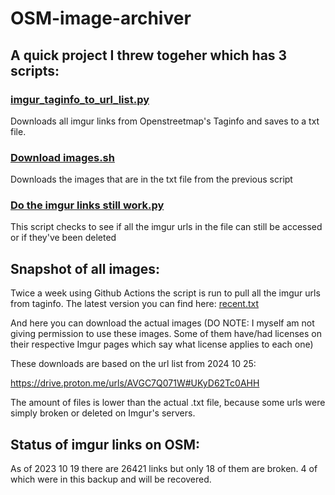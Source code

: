 # OSM-image-archiver
## A quick project I threw togeher which has 3 scripts:

### [imgur_taginfo_to_url_list.py](imgur_taginfo_to_url_list.py)

Downloads all imgur links from Openstreetmap's Taginfo and saves to a txt file.
  
### [Download images.sh](Download%20images.sh)
Downloads the images that are in the txt file from the previous script

### [Do the imgur links still work.py](Do%20the%20imgur%20links%20still%20work.py)
This script checks to see if all the imgur urls in the file can still be accessed or if they've been deleted

## Snapshot of all images:

Twice a week using Github Actions the script is run to pull all the imgur urls from taginfo.
The latest version you can find here: [recent.txt](URL%20lists/recent.txt)

And here you can download the actual images (DO NOTE: I myself am not giving permission to use these images. Some of them have/had licenses on their respective Imgur pages which say what license applies to each one)

These downloads are based on the url list from 2024 10 25:

https://drive.proton.me/urls/AVGC7Q071W#UKyD62Tc0AHH

The amount of files is lower than the actual .txt file, because some urls were simply broken or deleted on Imgur's servers.
## Status of imgur links on OSM:
As of 2023 10 19 there are 26421 links but only 18 of them are broken. 4 of which were in this backup and will be recovered.
